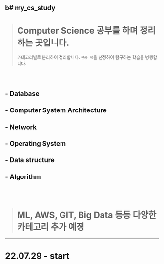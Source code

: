 b# my_cs_study
---
> # Computer Science 공부를 하며 정리하는 곳입니다.
> 카테고리별로 분리하여 정리합니다.
> `전공 책`을 선정하여 탐구하는 학습을 병행합니다.

<br>
</br>

## - Database
## - Computer System Architecture
## - Network
## - Operating System
## - Data structure
## - Algorithm
<br>
</br>

> # ML, AWS, GIT, Big Data 등등 다양한 카테고리 추가 예정

---
# 22.07.29 - start